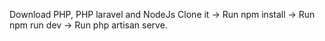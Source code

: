 Download PHP, PHP laravel and NodeJs
Clone it -> Run npm install -> Run npm run dev -> Run php artisan serve.
